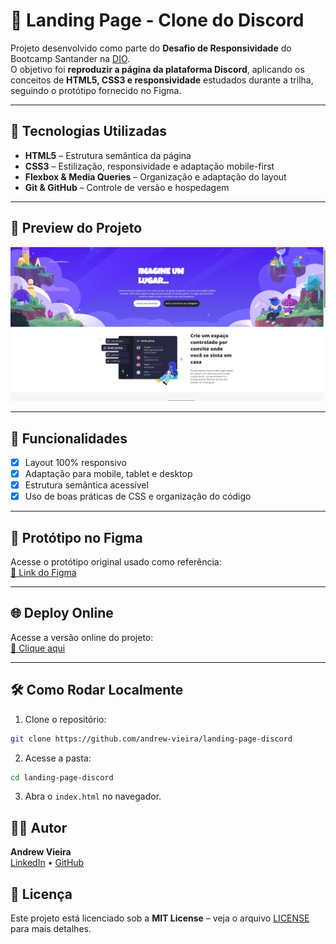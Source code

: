 # 💬 Landing Page - Clone do Discord

Projeto desenvolvido como parte do **Desafio de Responsividade** do Bootcamp Santander na [DIO](https://www.dio.me/).  
O objetivo foi **reproduzir a página da plataforma Discord**, aplicando os conceitos de **HTML5, CSS3 e responsividade** estudados durante a trilha, seguindo o protótipo fornecido no Figma.

---

## 🚀 Tecnologias Utilizadas

- **HTML5** – Estrutura semântica da página
- **CSS3** – Estilização, responsividade e adaptação mobile-first
- **Flexbox & Media Queries** – Organização e adaptação do layout
- **Git & GitHub** – Controle de versão e hospedagem

---

## 📸 Preview do Projeto

![Screenshot do Projeto](assets/img/screenshot%20-%20projeto.jpg)

---

## 🧪 Funcionalidades

- [x] Layout 100% responsivo
- [x] Adaptação para mobile, tablet e desktop
- [x] Estrutura semântica acessível
- [x] Uso de boas práticas de CSS e organização do código

---

## 🎨 Protótipo no Figma

Acesse o protótipo original usado como referência:  
[🔗 Link do Figma](https://www.figma.com/file/NRBYrG5d4DSzObv7dpTqoM/Desafio-Responsividade---DIO)

---

## 🌐 Deploy Online

Acesse a versão online do projeto:  
[🔗 Clique aqui](https://)

---


## 🛠️ Como Rodar Localmente

1. Clone o repositório:
```bash
git clone https://github.com/andrew-vieira/landing-page-discord
```
2. Acesse a pasta:
```bash
cd landing-page-discord
```
3. Abra o `index.html` no navegador.


## 🧑‍💻 Autor

**Andrew Vieira**  
[LinkedIn](https://www.linkedin.com/in/andrew-vieira-24532a1b9/) • [GitHub](https://github.com/Andrew-Vieira)

## 📄 Licença

Este projeto está licenciado sob a **MIT License** – veja o arquivo [LICENSE](./LICENSE) para mais detalhes.